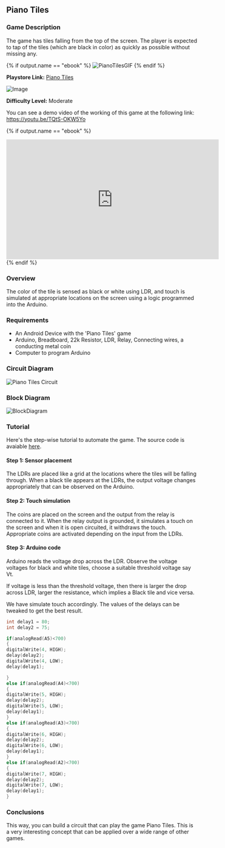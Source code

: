 ## Piano Tiles

### Game Description

The game has tiles falling from the top of the screen. The player is expected to tap of the tiles (which are black in color) as quickly as possible without missing any.

{% if output.name == "ebook" %}
![PianoTilesGIF](/Images/piano-tiles.gif)
{% endif %}


**Playstore Link:** [Piano Tiles](https://play.google.com/store/apps/details?id=com.umonistudio.tile&hl=en)

![Image](/Images/piano_tiles.jpg)
 
**Difficulty Level:** Moderate

You can see a demo video of the working of this game at the following link: https://youtu.be/TQtS-OKW5Yo

{% if output.name == "ebook" %}
<div class="row" style="text-align:center;">
    <iframe width="560" height="315" src="https://www.youtube.com/embed/TQtS-OKW5Yo" frameborder="0" allowfullscreen></iframe>
</div> 
{% endif %}

### Overview

The color of the tile is sensed as black or white using LDR, and touch is simulated at appropriate locations on the screen using a logic programmed into the Arduino.

### Requirements

- An Android Device with the 'Piano Tiles' game
- Arduino, Breadboard, 22k Resistor, LDR, Relay, Connecting wires, a conducting metal coin
- Computer to program Arduino

### Circuit Diagram

![Piano Tiles Circuit](/Images/piano_tiles_circuit.png)

### Block Diagram

![BlockDiagram](/Images/methods-2.jpg)

### Tutorial

Here's the step-wise tutorial to automate the game. The source code is avaiable [here](https://github.com/GameAutomators/Piano-Tiles).

#### Step 1: Sensor placement

The LDRs are placed like a grid at the locations where the tiles will be falling through. When a black tile appears at the LDRs, the output voltage changes appropriately that can be observed on the Arduino.

#### Step 2: Touch simulation

The coins are placed on the screen and the output from the relay is connected to it. When the relay output is grounded, it simulates a touch on the screen and when it is open circuited, it withdraws the touch. Appropriate coins are activated depending on the input from the LDRs.

#### Step 3: Arduino code

Arduino reads the voltage drop across the LDR. Observe the voltage voltages for black and white tiles, choose a suitable threshold voltage say Vt.  

If voltage is less than the threshold voltage, then there is larger the drop across LDR, larger the resistance, which implies a Black tile and vice versa.

We have simulate touch accordingly. The values of the delays can be tweaked to get the best result.

```C
int delay1 = 80;
int delay2 = 75;

if(analogRead(A5)<700) 
{
digitalWrite(4, HIGH);
delay(delay2);
digitalWrite(4, LOW);
delay(delay1);

}
else if(analogRead(A4)<700)
{
digitalWrite(5, HIGH);
delay(delay2);
digitalWrite(5, LOW);
delay(delay1);
}
else if(analogRead(A3)<700)
{
digitalWrite(6, HIGH);
delay(delay2);
digitalWrite(6, LOW);
delay(delay1);
}
else if(analogRead(A2)<700)
{
digitalWrite(7, HIGH);
delay(delay2);
digitalWrite(7, LOW);
delay(delay1);
}
```

### Conclusions

This way, you can build a circuit that can play the game Piano Tiles. This is a very interesting concept that can be applied over a wide range of other games.
